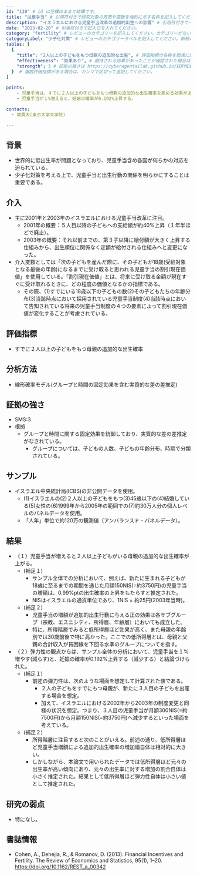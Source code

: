 ```yaml
---
id: "130" # id は空欄のままで結構です。
title: "児童手当" # 引用符付きで研究対象の政策や変数を端的に示す名称を記入してください。
description: "イスラエルにおける児童手当改革の追加的出生への影響" # 引用符付きで一文以内で政策の簡単な概要を記入してください。
date: "2023-02-20" # 引用符付きで記入日を入れてください。
category: "fertility" # レビューのカテゴリーを記入してください。カテゴリーがない場合は新規で作成してください。その際、カテゴリを端的に示す英単語を選んでください。
categoryLabel: "少子化対策" # レビューのカテゴリーラベルを記入してください。新規の場合はカテゴリを端的に示す名称を選んでください。
tables: [
  {
    "title": "2人以上の子どもをもつ母親の追加的な出生", # 評価指標の名称を簡潔に記入してください。
    "effectiveness": "効果あり", # 期待される効果があったことが確認された場合は"効果あり"、期待される効果がなかったり、逆効果だったことが確認された場合は"効果なし"、状況によって効果があったりなかったりする場合は"ミックス"、検出力不足や研究の不備によって結論が出せない場合は"不明" としてください。
    "strength": 3 # 証拠の強さは https://cyberagentailab.github.io/EBPMDB/sms を参照してください。
  }  # 複数評価指標がある場合は、カンマで区切って追記してください。
]

points:
    - 児童手当は、すでに２人以上の子どもをもつ母親の追加的な出生確率を高める効果がある。
    - 児童手当が１%増えると、妊娠の確率が0.192%上昇する。

contacts:
  - 城貴大(東京大学大学院)

---
```


## 背景 
- 世界的に低出生率が問題となっており、児童手当含め各国が何らかの対応を迫られている。
- 少子化対策を考える上で、児童手当と出生行動の関係を明らかにすることは重要である。

## 介入
- 主に2001年と2003年のイスラエルにおける児童手当改革に注目。
  - 2001年の概要：５人目以降の子どもへの支給額が約40%上昇（１年半ほどで廃止）。
  - 2003年の概要：それ以前までの、第３子以降に給付額が大きく上昇する仕組みから、出生順位に関係なく定額が給付される仕組みへと変更になった。
- 介入変数としては「次の子どもを産んだ際に、その子どもが18歳(受給対象となる最後の年齢)になるまでに受け取ると思われる児童手当の割引現在価値」を使用している。「割引現在価値」とは、将来に受け取る金額が現在すぐに受け取れるときに、どの程度の価値となるかの指標である。
  - その際、(1)すでにいる18歳以下の子どもの数(2)その子どもたちの年齢分布(3)当該時点において採用されている児童手当制度(4)当該時点において告知されている将来の児童手当制度の４つの要素によって割引現在価値が変化することが考慮されている。

## 評価指標
- すでに２人以上の子どもをもつ母親の追加的な出生確率

## 分析方法
- 線形確率モデル(グループと時間の固定効果を含む実質的な差の差推定)

## 証拠の強さ
- SMS:3
- 根拠 
    - グループと時間に関する固定効果を統御しており、実質的な差の差推定がなされている。
      - グループについては、子どもの人数、子どもの年齢分布、時期で分類されている。

## サンプル
- イスラエル中央統計局(ICBS)の非公開データを使用。
  - (1)イスラエルの(2)２人以上の子どもをもつ(3)45歳以下の(4)結婚している(5)女性の(6)1999年から2005年の範囲での(7)約30万人分の個人レベルのパネルデータを使用。
  - 「人年」単位で約120万の観測値（アンバランスド・パネルデータ）。

## 結果
- （１）児童手当が増えると２人以上子どもがいる母親の追加的な出生確率が上がる。
  - (補足１)
    - サンプル全体での分析において、例えば、新たに生まれる子どもが18歳に至るまでの期間を通じた月額150NIS(=約3750円)の児童手当の増額は、0.99%ptの出生確率の上昇をもたらすと推定された。
    - NISはイスラエルの通貨単位であり、1NIS = 約25円(2003年当時)。
  - (補足２)
    - 児童手当の増額が追加的出生行動に与える正の効果は各サブグループ（宗教、エスニシティ、所得層、年齢層）においても成立した。
    - 特に、所得階層でみると低所得層ほど効果が高く、また母親の年齢別では30歳前後で特に高かった。ここでの低所得層とは、母親と父親の合計収入が貧困線を下回る水準のグループについてを指す。
- （２）弾力性の観点からは、サンプル全体の分析において、児童手当を１%増やす(減らす)と、妊娠の確率が0.192%上昇する（減少する）と結論づけられた。
  - (補足１)
    - 前述の弾力性は、次のような場面を想定して計算された値である。
      - ２人の子どもをすでにもつ母親が、新たに３人目の子どもを出産する場合を想定。
      - 加えて、イスラエルにおける2002年から2003年の制度変更と同様の状況を想定。つまり、３人目の児童手当が月額300NIS(=約7500円)から月額150NIS(=約3750円)へ減少するといった場面を考えている。
  - (補足２)
    - 所得階層に注目すると次のことがいえる。前述の通り、低所得層ほど児童手当増額による追加的出生確率の増加幅自体は相対的に大きい。
    - しかしながら、本論文で用いられたデータでは低所得層ほど元々の出生率が高い傾向にあり、元々の出生率に対する増加の割合自体は小さく推定された。結果として低所得層ほど弾力性自体は小さい値として推定された。


## 研究の弱点
- 特になし。

## 書誌情報
- Cohen, A., Dehejia, R., & Romanov, D. (2013). Financial Incentives and Fertility. The Review of Economics and Statistics, 95(1), 1–20. https://doi.org/10.1162/REST_a_00342
